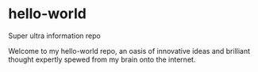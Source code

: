 # hello-world
Super ultra information repo

Welcome to my hello-world repo, an oasis of innovative ideas and brilliant thought expertly spewed from my brain onto the internet.
